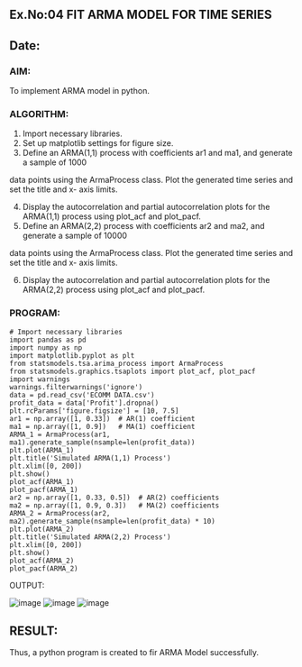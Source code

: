 ## Ex.No:04   FIT ARMA MODEL FOR TIME SERIES
## Date: 

### AIM:
To implement ARMA model in python.
### ALGORITHM:
1. Import necessary libraries.
2. Set up matplotlib settings for figure size.
3. Define an ARMA(1,1) process with coefficients ar1 and ma1, and generate a sample of 1000

data points using the ArmaProcess class. Plot the generated time series and set the title and x-
axis limits.

4. Display the autocorrelation and partial autocorrelation plots for the ARMA(1,1) process using
plot_acf and plot_pacf.
5. Define an ARMA(2,2) process with coefficients ar2 and ma2, and generate a sample of 10000

data points using the ArmaProcess class. Plot the generated time series and set the title and x-
axis limits.

6. Display the autocorrelation and partial autocorrelation plots for the ARMA(2,2) process using
plot_acf and plot_pacf.
### PROGRAM:
```
# Import necessary libraries
import pandas as pd
import numpy as np
import matplotlib.pyplot as plt
from statsmodels.tsa.arima_process import ArmaProcess
from statsmodels.graphics.tsaplots import plot_acf, plot_pacf
import warnings
warnings.filterwarnings('ignore')
data = pd.read_csv('ECOMM DATA.csv')
profit_data = data['Profit'].dropna()
plt.rcParams['figure.figsize'] = [10, 7.5]
ar1 = np.array([1, 0.33])  # AR(1) coefficient
ma1 = np.array([1, 0.9])   # MA(1) coefficient
ARMA_1 = ArmaProcess(ar1, ma1).generate_sample(nsample=len(profit_data))
plt.plot(ARMA_1)
plt.title('Simulated ARMA(1,1) Process')
plt.xlim([0, 200])
plt.show()
plot_acf(ARMA_1)
plot_pacf(ARMA_1)
ar2 = np.array([1, 0.33, 0.5])  # AR(2) coefficients
ma2 = np.array([1, 0.9, 0.3])   # MA(2) coefficients
ARMA_2 = ArmaProcess(ar2, ma2).generate_sample(nsample=len(profit_data) * 10)
plt.plot(ARMA_2)
plt.title('Simulated ARMA(2,2) Process')
plt.xlim([0, 200])
plt.show()
plot_acf(ARMA_2)
plot_pacf(ARMA_2)

```

OUTPUT:

![image](https://github.com/user-attachments/assets/9e6e39ac-c669-4943-92d3-14bb2253eb65)
![image](https://github.com/user-attachments/assets/e17197a7-eddc-4f03-a043-8661eb38a50e)
![image](https://github.com/user-attachments/assets/38e337fd-1287-4751-8a0c-bfd46f6a2064)




## RESULT:
Thus, a python program is created to fir ARMA Model successfully.
